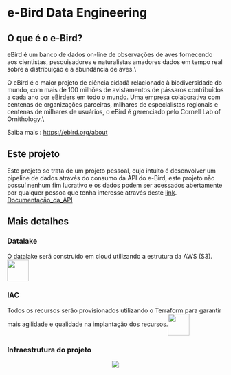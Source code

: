 # e-Bird Data Engineering
## O que é o e-Bird?
eBird é um banco de dados on-line de observações de aves fornecendo aos cientistas, pesquisadores e naturalistas amadores dados em tempo real sobre a distribuição e a abundância de aves.\

O eBird é o maior projeto de ciência cidadã relacionado à biodiversidade do mundo, com mais de 100 milhões de avistamentos de pássaros contribuídos a cada ano por eBirders em todo o mundo. Uma empresa colaborativa com centenas de organizações parceiras, milhares de especialistas regionais e centenas de milhares de usuários, o eBird é gerenciado pelo Cornell Lab of Ornithology.\

Saiba mais : https://ebird.org/about

## Este projeto
Este projeto se trata de um projeto pessoal, cujo intuito é desenvolver um pipeline de dados através do consumo da API do e-Bird, este projeto não possuí nenhum fim lucrativo e os dados podem ser acessados abertamente por qualquer pessoa que tenha interesse através deste [link](https://science.ebird.org/pt-BR/use-ebird-data).\
[Documentação_da_API](https://documenter.getpostman.com/view/664302/S1ENwy59)

## Mais detalhes
### Datalake
O datalake será construído em cloud utilizando a estrutura da AWS (S3). <img align="center" height="50" width="50" src="https://user-images.githubusercontent.com/63247260/204093780-c383801a-0f86-4e9c-8504-8edfe508189e.png">


### IAC
Todos os recursos serão provisionados utilizando o Terraform para garantir mais agilidade e qualidade na implantação dos recursos.<img align="center" height="50" width="50" src="https://user-images.githubusercontent.com/63247260/204093858-e2e7d68a-0f2e-4bc9-b30d-29ce45020b0f.png">

### Infraestrutura do projeto
<p align=center>
  <img src="https://github.com/guisantos13/eBird-data-engineering/blob/e4e689852fcc56b8488ed99aeb68959171db8030/Infraestrutura-eBird.drawio.png" />
  </p>
<p align=center>




